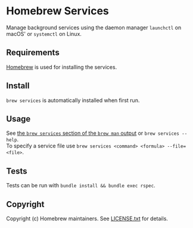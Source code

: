 # Homebrew Services

Manage background services using the daemon manager `launchctl` on macOS' or `systemctl` on Linux.

## Requirements

[Homebrew](https://github.com/Homebrew/brew) is used for installing the services.

## Install

`brew services` is automatically installed when first run.

## Usage

See [the `brew services` section of the `brew man` output](https://docs.brew.sh/Manpage#services-subcommand) or `brew services --help`.  
To specify a service file use `brew services <command> <formula> --file=<file>`.


## Tests

Tests can be run with `bundle install && bundle exec rspec`.

## Copyright

Copyright (c) Homebrew maintainers. See [LICENSE.txt](https://github.com/Homebrew/homebrew-services/blob/HEAD/LICENSE.txt) for details.
